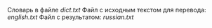 Словарь в файле *dict.txt*
Файл с исходным текстом для перевода: *english.txt*
Файл с результатом: *russian.txt*